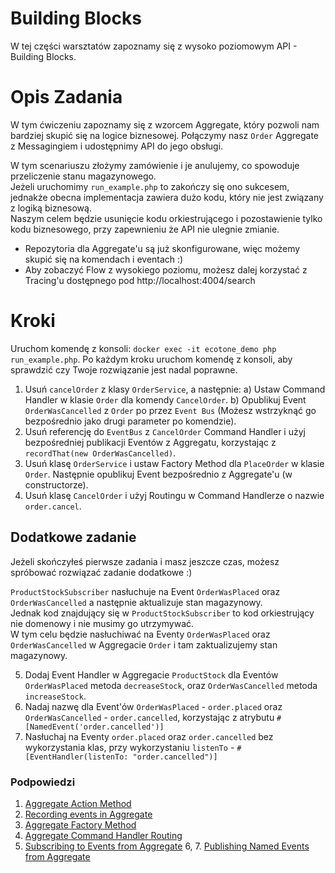 # Building Blocks

W tej części warsztatów zapoznamy się z wysoko poziomowym API - Building Blocks.

# Opis Zadania

W tym ćwiczeniu zapoznamy się z wzorcem Aggregate, który pozwoli nam bardziej skupić się na logice biznesowej.
Połączymy nasz `Order` Aggregate z Messagingiem i udostępnimy API do jego obsługi.  
 
W tym scenariuszu złożymy zamówienie i je anulujemy, co spowoduje przeliczenie stanu magazynowego.    
Jeżeli uruchomimy `run_example.php` to zakończy się ono sukcesem, jednakże obecna implementacja zawiera dużo kodu, który nie jest związany z logiką biznesową.  
Naszym celem będzie usunięcie kodu orkiestrującego i pozostawienie tylko kodu biznesowego, przy zapewnieniu że API nie ulegnie zmianie.   

* Repozytoria dla Aggregate'u są już skonfigurowane, więc możemy skupić się na komendach i eventach :)
* Aby zobaczyć Flow z wysokiego poziomu, możesz dalej korzystać z Tracing'u dostępnego pod http://localhost:4004/search

# Kroki

Uruchom komendę z konsoli: `docker exec -it ecotone_demo php run_example.php`.
Po każdym kroku uruchom komendę z konsoli, aby sprawdzić czy Twoje rozwiązanie jest nadal poprawne.  

1. Usuń `cancelOrder` z klasy `OrderService`, a następnie:
   a) Ustaw Command Handler w klasie `Order` dla komendy `CancelOrder`.
   b) Opublikuj Event `OrderWasCancelled` z `Order` po przez `Event Bus` (Możesz wstrzyknąć go bezpośrednio jako drugi parameter po komendzie).
2. Usuń referencję do `EventBus` z `CancelOrder` Command Handler i użyj bezpośredniej publikacji Eventów z Aggregatu, korzystając z `recordThat(new OrderWasCancelled)`.
3. Usuń klasę `OrderService` i ustaw Factory Method dla `PlaceOrder` w klasie `Order`. Następnie opublikuj Event bezpośrednio z Aggregate'u (w constructorze).
4. Usuń klasę `CancelOrder` i użyj Routingu w Command Handlerze o nazwie `order.cancel`.

## Dodatkowe zadanie
Jeżeli skończyłeś pierwsze zadania i masz jeszcze czas, możesz spróbować rozwiązać zadanie dodatkowe :)

`ProductStockSubscriber` nasłuchuje na Event `OrderWasPlaced` oraz `OrderWasCancelled` a następnie aktualizuje stan magazynowy.    
Jednak kod znajdujący się w `ProductStockSubscriber` to kod orkiestrujący nie domenowy i nie musimy go utrzymywać.  
W tym celu będzie nasłuchiwać na Eventy `OrderWasPlaced` oraz `OrderWasCancelled` w Aggregacie `Order` i tam zaktualizujemy stan magazynowy.  

5. Dodaj Event Handler w Aggregacie `ProductStock` dla Eventów `OrderWasPlaced` metoda `decreaseStock`, oraz `OrderWasCancelled` metoda `increaseStock`.    
6. Nadaj nazwę dla Event'ów `OrderWasPlaced` - `order.placed` oraz `OrderWasCancelled` - `order.cancelled`, korzystając z atrybutu `#[NamedEvent('order.cancelled')]`
7. Nasłuchaj na Eventy `order.placed` oraz `order.cancelled` bez wykorzystania klas, przy wykorzystaniu `listenTo` - `#[EventHandler(listenTo: "order.cancelled")]`

### Podpowiedzi

1. [Aggregate Action Method](https://docs.ecotone.tech/modelling/command-handling/state-stored-aggregate/aggregate-command-handlers#aggregate-action-method)
2. [Recording events in Aggregate](https://docs.ecotone.tech/modelling/command-handling/state-stored-aggregate/aggregate-event-handlers#publishing-events-from-aggregate)
3. [Aggregate Factory Method](https://docs.ecotone.tech/modelling/command-handling/state-stored-aggregate/aggregate-command-handlers#aggregate-factory-method)
4. [Aggregate Command Handler Routing](https://docs.ecotone.tech/modelling/command-handling/state-stored-aggregate/aggregate-command-handlers#calling-aggregate-without-command-class)
5. [Subscribing to Events from Aggregate](https://docs.ecotone.tech/modelling/command-handling/state-stored-aggregate/aggregate-event-handlers)
6, 7. [Publishing Named Events from Aggregate](https://docs.ecotone.tech/modelling/command-handling/state-stored-aggregate/aggregate-event-handlers#sending-named-events)